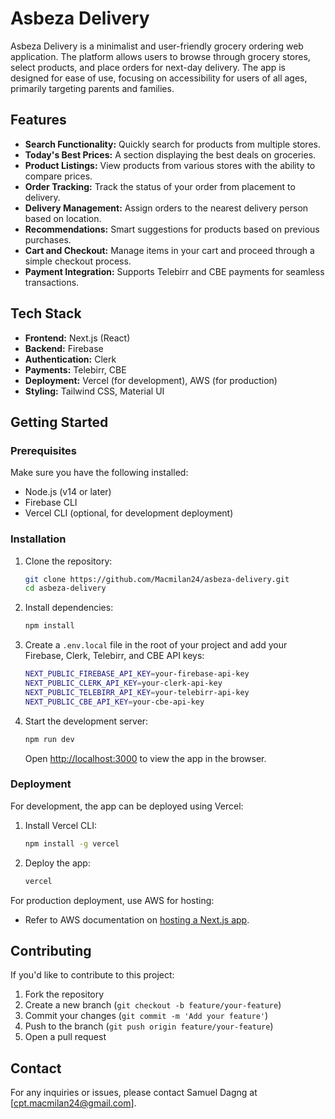 # Asbeza Delivery

Asbeza Delivery is a minimalist and user-friendly grocery ordering web application. The platform allows users to browse through grocery stores, select products, and place orders for next-day delivery. The app is designed for ease of use, focusing on accessibility for users of all ages, primarily targeting parents and families.

## Features

- **Search Functionality:** Quickly search for products from multiple stores.
- **Today's Best Prices:** A section displaying the best deals on groceries.
- **Product Listings:** View products from various stores with the ability to compare prices.
- **Order Tracking:** Track the status of your order from placement to delivery.
- **Delivery Management:** Assign orders to the nearest delivery person based on location.
- **Recommendations:** Smart suggestions for products based on previous purchases.
- **Cart and Checkout:** Manage items in your cart and proceed through a simple checkout process.
- **Payment Integration:** Supports Telebirr and CBE payments for seamless transactions.

## Tech Stack

- **Frontend:** Next.js (React)
- **Backend:** Firebase
- **Authentication:** Clerk
- **Payments:** Telebirr, CBE
- **Deployment:** Vercel (for development), AWS (for production)
- **Styling:** Tailwind CSS, Material UI

## Getting Started

### Prerequisites

Make sure you have the following installed:

- Node.js (v14 or later)
- Firebase CLI
- Vercel CLI (optional, for development deployment)

### Installation

1. Clone the repository:

   ```bash
   git clone https://github.com/Macmilan24/asbeza-delivery.git
   cd asbeza-delivery
   ```

2. Install dependencies:

   ```bash
   npm install
   ```

3. Create a `.env.local` file in the root of your project and add your Firebase, Clerk, Telebirr, and CBE API keys:

   ```bash
   NEXT_PUBLIC_FIREBASE_API_KEY=your-firebase-api-key
   NEXT_PUBLIC_CLERK_API_KEY=your-clerk-api-key
   NEXT_PUBLIC_TELEBIRR_API_KEY=your-telebirr-api-key
   NEXT_PUBLIC_CBE_API_KEY=your-cbe-api-key
   ```

4. Start the development server:

   ```bash
   npm run dev
   ```

   Open [http://localhost:3000](http://localhost:3000) to view the app in the browser.

### Deployment

For development, the app can be deployed using Vercel:

1. Install Vercel CLI:

   ```bash
   npm install -g vercel
   ```

2. Deploy the app:
   ```bash
   vercel
   ```

For production deployment, use AWS for hosting:

- Refer to AWS documentation on [hosting a Next.js app](https://docs.aws.amazon.com/amplify/latest/userguide/ssr-nextjs.html).

## Contributing

If you'd like to contribute to this project:

1. Fork the repository
2. Create a new branch (`git checkout -b feature/your-feature`)
3. Commit your changes (`git commit -m 'Add your feature'`)
4. Push to the branch (`git push origin feature/your-feature`)
5. Open a pull request

## Contact

For any inquiries or issues, please contact Samuel Dagng at [cpt.macmilan24@gmail.com].
